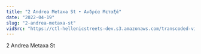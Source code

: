 ```yaml
---
title: "2 Andrea Metaxa St • Ανδρέα Μεταξά"
date: "2022-04-19"
slug: "2-andrea-metaxa-st"
vidSrc: "https://ctl-hellenicstreets-dev.s3.amazonaws.com/transcoded-videos/2%20Andrea%20Metaxa%20ST-.mp4"
---
```


2 Andrea Metaxa St
